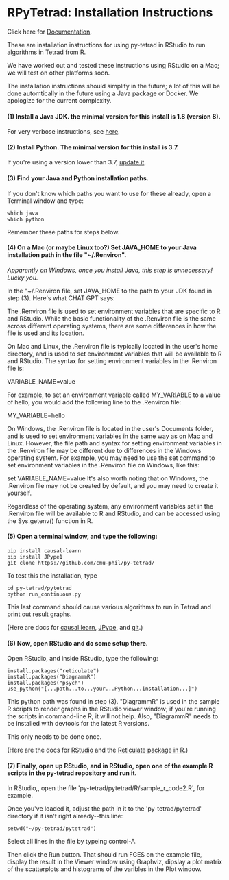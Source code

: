 # RPyTetrad: Installation Instructions

Click here for [Documentation](https://github.com/cmu-phil/py-tetrad/blob/main/pytetrad/R/DOCUMENTATION.md).

These are installation instructions for using py-tetrad in RStudio to run algorithms in Tetrad from R.

We have worked out and tested these instructions using RStudio on a Mac; we will test on other platforms soon.

The installation instructions should simplify in the future; a lot of this will be done automtically in the future using a Java package or Docker. We apologize for the current complexity.

#### (1) Install a Java JDK. the minimal version for this install is 1.8 (version 8).

For very verbose instructions, see [here](https://github.com/cmu-phil/tetrad/wiki/Setting-up-Java-for-Tetrad).

#### (2) Install Python. The minimal version for this install is 3.7.

If you're using a version lower than 3.7, [update it](https://www.pythoncentral.io/how-to-update-python/). 

#### (3) Find your Java and Python installation paths.

If you don't know which paths you want to use for these already, open a Terminal window and type:
```
which java
which python
```
Remember these paths for steps below.

#### (4) On a Mac (or maybe Linux too?) Set JAVA_HOME to your Java installation path in the file "~/.Renviron".

_Apparently on Windows, once you install Java, this step is unnecessary! Lucky you._

<!-- On Windows, This step should be unnecessary; check your registry to make sure JAVA_HOME is set. The Java installation step should have taken care of this.

On a Mac, in a text editor, add this line to the file ~/.bash_profile:
```
export JAVA_HOME=[..path..to...your...java...jdk...]
```
and save the file. This Java path was found in step (3).-->


In the "~/.Renviron file, set JAVA_HOME to the path to your JDK found in step (3). Here's what CHAT GPT says: 

The .Renviron file is used to set environment variables that are specific to R and RStudio. While the basic functionality of the .Renviron file is the same across different operating systems, there are some differences in how the file is used and its location.

On Mac and Linux, the .Renviron file is typically located in the user's home directory, and is used to set environment variables that will be available to R and RStudio. The syntax for setting environment variables in the .Renviron file is:

VARIABLE_NAME=value

For example, to set an environment variable called MY_VARIABLE to a value of hello, you would add the following line to the .Renviron file:

MY_VARIABLE=hello

On Windows, the .Renviron file is located in the user's Documents folder, and is used to set environment variables in the same way as on Mac and Linux. However, the file path and syntax for setting environment variables in the .Renviron file may be different due to differences in the Windows operating system. For example, you may need to use the set command to set environment variables in the .Renviron file on Windows, like this:

set VARIABLE_NAME=value
It's also worth noting that on Windows, the .Renviron file may not be created by default, and you may need to create it yourself.

Regardless of the operating system, any environment variables set in the .Renviron file will be available to R and RStudio, and can be accessed using the Sys.getenv() function in R.

#### (5) Open a terminal window, and type the following:
```
pip install causal-learn
pip install JPype1  
git clone https://github.com/cmu-phil/py-tetrad/
```
To test this the installation, type
```
cd py-tetrad/pytetrad
python run_continuous.py
```
This last command should cause various algorithms to run in Tetrad and print out result graphs.

(Here are docs for [causal learn](https://causal-learn.readthedocs.io/en/latest/), [JPype](https://jpype.readthedocs.io/en/latest/index.html), and [git](https://git-scm.com/doc).)

#### (6) Now, open RStudio and do some setup there.

Open RStudio, and inside RStudio, type the following:
```
install.packages("reticulate")
install.packages("DiagrammR")
install.packages("psych")
use_python("[...path...to...your...Python...installation...]")
```
This python path was found in step (3). "DiagrammR" is used in the sample R scripts to render graphs in the RStudio viewer window; if you're running the scripts in command-line R, it will not help. Also, "DiagrammR" needs to be installed with devtools for the latest R versions.

This only needs to be done once. 

(Here are the docs for [RStudio](https://posit.co/download/rstudio-desktop/) and the [Reticulate package in R](https://rstudio.github.io/reticulate/).)
 
#### (7) Finally, open up RStudio, and in RStudio, open one of the example R scripts in the py-tetrad repository and run it.

In RStudio,, open the file 'py-tetrad/pytetrad/R/sample_r_code2.R', for example.

Once you've loaded it, adjust the path in it to the 'py-tetrad/pytetrad' directory if it isn't right already--this line:
```
setwd("~/py-tetrad/pytetrad")
```
Select all lines in the file by typeing control-A.

Then click the Run button. That should run FGES on the example file, display the result in the Viewer window using Graphviz, dipslay a plot matrix of the scatterplots and histograms of the varibles in the Plot window.
